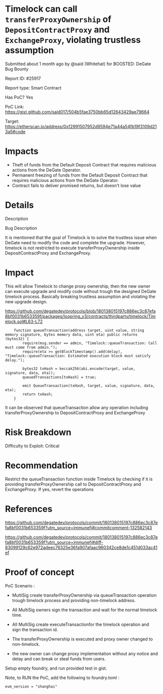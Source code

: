 # Timelock can call `transferProxyOwnership` of `DepositContractProxy` and `ExchangeProxy`, violating trustless assumption

Submitted about 1 month ago by @said (Whitehat) for BOOSTED: DeGate Bug Bounty

Report ID: #25917

Report type: Smart Contract

Has PoC? Yes

PoC Link: https://gist.github.com/said017/504b5fae3750bb65d12643429ae79664

Target: https://etherscan.io/address/0xf2991507952d9594e71a44a54fb19f3109d213a5#code

# Impacts
- Theft of funds from the Default Deposit Contract that requires malicious actions from the DeGate Operator.
- Permanent freezing of funds from the Default Deposit Contract that requires malicious actions from the DeGate Operator.
- Contract fails to deliver promised returns, but doesn't lose value

# Details

Description

Bug Description

It is mentioned that the goal of Timelock is to solve the trustless issue when DeGate need to modify the code and complete the upgrade. However, timelock is not restricted to execute transferProxyOwnership inside DepositContractProxy and ExchangeProxy.

# Impact
This will allow Timelock to change proxy ownership, then the new owner can execute upgrade and modify code without trough the designed DeGate timelock process. Basically breaking trustless assumption and violating the new upgrade design.

https://github.com/degatedev/protocols/blob/180138015197c886ec3c87efa8bf0031b653359f/packages/loopring_v3/contracts/thirdparty/timelock/Timelock.sol#L63-L72
```
    function queueTransaction(address target, uint value, string memory signature, bytes memory data, uint eta) public returns (bytes32) {
        require(msg.sender == admin, "Timelock::queueTransaction: Call must come from admin.");
        require(eta >= getBlockTimestamp().add(delay), "Timelock::queueTransaction: Estimated execution block must satisfy delay.");

        bytes32 txHash = keccak256(abi.encode(target, value, signature, data, eta));
        queuedTransactions[txHash] = true;

        emit QueueTransaction(txHash, target, value, signature, data, eta);
        return txHash;
    }
```
It can be observed that queueTransaction allow any operation including transferProxyOwnership to DepositContractProxy and ExchangeProxy

# Risk Breakdown
Difficulty to Exploit: Critical

# Recommendation
Restrict the queueTransaction function inside Timelock by checking if it is providing transferProxyOwnership call to DepositContractProxy and ExchangeProxy. If yes, revert the operations

# References
https://github.com/degatedev/protocols/commit/180138015197c886ec3c87efa8bf0031b653359f?utm_source=immunefi#commitcomment-132582143

https://github.com/degatedev/protocols/commit/180138015197c886ec3c87efa8bf0031b653359f?utm_source=immunefi#diff-83099129c62e972adeec76325e36fa907afaac960342ce8de1c451d033ac41ef

# Proof of concept
PoC Scenario :

- MultiSig create transferProxyOwnership via queueTransaction operation trough timelock process and providing non-timelock address.

- All MultiSig owners sign the transaction and wait for the normal timelock time.

- All MultiSig create executeTransactionfor the timelock operation and sign the transaction id.

- The transferProxyOwnership is executed and proxy owner changed to non-timelock.

- the new owner can change proxy implementation without any notice and delay and can break or steal funds from users.

Setup empty foundry, and run provided test in gist.

Note, to RUN the PoC, add the following to foundry.toml :

`evm_version = "shanghai"`
